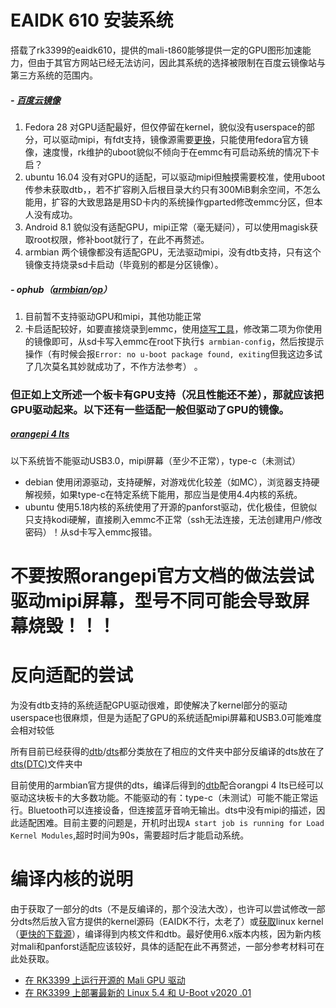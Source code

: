 # EAIDK 610 安装系统
搭载了rk3399的eaidk610，提供的mali-t860能够提供一定的GPU图形加速能力，但由于其官方网站已经无法访问，因此其系统的选择被限制在百度云镜像站与第三方系统的范围内。
##### - [百度云镜像](https://pan.baidu.com/s/1-upIbUf1v9CZNB-tTa07Lg?pwd=hptp "百度云镜像")
 1. Fedora 28 对GPU适配最好，但仅停留在kernel，貌似没有userspace的部分，可以驱动mipi，有fdt支持，镜像源需要[更换](https://github.com/Lasius-alienus/eaidk-610-device-tree/blob/main/tools/EAIDK_610.sh "更换")，只能使用fedora官方镜像，速度慢，rk维护的uboot貌似不倾向于在emmc有可启动系统的情况下卡启？
 1. ubuntu 16.04 没有对GPU的适配，可以驱动mipi但触摸需要校准，使用uboot传参未获取dtb，，若不扩容刷入后根目录大约只有300MiB剩余空间，不怎么能用，扩容的大致思路是用SD卡内的系统操作gparted修改emmc分区，但本人没有成功。
 1. Android 8.1 貌似没有适配GPU，mipi正常（毫无疑问），可以使用magisk获取root权限，修补boot就行了，在此不再赘述。
 1. armbian 两个镜像都没有适配GPU，无法驱动mipi，没有dtb支持，只有这个镜像支持烧录sd卡启动（毕竟别的都是分区镜像）。


 ##### - ophub（[armbian](https://github.com/ophub/amlogic-s9xxx-armbian/releases "armbian")/[op](https://github.com/ophub/amlogic-s9xxx-openwrt/releases "op")）
 1. 目前暂不支持驱动GPU和mipi，其他功能正常
 1. 卡启适配较好，如要直接烧录到emmc，使用[烧写工具](https://github.com/Lasius-alienus/eaidk-610-device-tree/tree/main/tools/RKDevTool "烧写工具")，修改第二项为你使用的镜像即可，从sd卡写入emmc在root下执行`$ armbian-config`，然后按提示操作（有时候会报`Error: no u-boot package found, exiting`但我这边多试了几次莫名其妙就成功了，不作方法参考） 。
 
### 但正如上文所述一个板卡有GPU支持（况且性能还不差），那就应该把GPU驱动起来。以下还有一些适配一般但驱动了GPU的镜像。
##### [orangepi 4 lts](http://www.orangepi.cn/html/hardWare/computerAndMicrocontrollers/service-and-support/Orange-Pi-4-LTS.html "orangepi 4 lts")
以下系统皆不能驱动USB3.0，mipi屏幕（至少不正常），type-c（未测试）
- debian
使用闭源驱动，支持硬解，对游戏优化较差（如MC），浏览器支持硬解视频，如果type-c在特定系统下能用，那应当是使用4.4内核的系统。
- ubuntu
使用5.18内核的系统使用了开源的panforst驱动，优化极佳，但貌似只支持kodi硬解，直接刷入emmc不正常（ssh无法连接，无法创建用户/修改密码）！从sd卡写入emmc报错。

# 不要按照orangepi官方文档的做法尝试驱动mipi屏幕，型号不同可能会导致屏幕烧毁！！！

# 反向适配的尝试

为没有dtb支持的系统适配GPU驱动很难，即使解决了kernel部分的驱动userspace也很麻烦，但是为适配了GPU的系统适配mipi屏幕和USB3.0可能难度会相对较低

所有目前已经获得的[dtb](https://github.com/Lasius-alienus/eaidk-610-device-tree/tree/main/dtb "dtb")/[dts](https://github.com/Lasius-alienus/eaidk-610-device-tree/tree/main/dts "dts")都分类放在了相应的文件夹中部分反编译的dts放在了[dts(DTC)](https://github.com/Lasius-alienus/eaidk-610-device-tree/tree/main/dts(DTC))文件夹中

目前使用的armbian官方提供的dts，编译后得到的[dtb](https://github.com/Lasius-alienus/eaidk-610-device-tree/tree/main/support%20orangepi%204%20lts "dtb")配合orangpi 4 lts已经可以驱动这块板卡的大多数功能。不能驱动的有：type-c（未测试）可能不能正常运行。Bluetooth可以连接设备，但连接蓝牙音响无输出。dts中没有mipi的描述，因此适配困难。目前主要的问题是，开机时出现`A start job is running for Load Kernel Modules`,超时时间为90s，需要超时后才能启动系统。

# 编译内核的说明
由于获取了一部分的dts（不是反编译的，那个没法大改），也许可以尝试修改一部分dts然后放入官方提供的kernel源码（EAIDK不行，太老了）或[获取](https://www.kernel.org/ "获取")linux kernel（[更快的下载源](https://mirror.bjtu.edu.cn/kernel/linux/kernel/v6.x/ "更快的下载源")），编译得到内核文件和dtb。最好使用6.x版本内核，因为新内核对mali和panforst适配应该较好，具体的适配在此不再赘述，一部分参考材料可在此处获取。
- [在 RK3399 上运行开源的 Mali GPU 驱动](https://aijishu.com/a/1060000000082887 "在 RK3399 上运行开源的 Mali GPU 驱动")
- [在 RK3399 上部署最新的 Linux 5.4 和 U-Boot v2020 .01](https://mp.weixin.qq.com/s/KZ1TflNpyWtZLMGcKtDyTQ "在 RK3399 上部署最新的 Linux 5.4 和 U-Boot v2020 .01")
